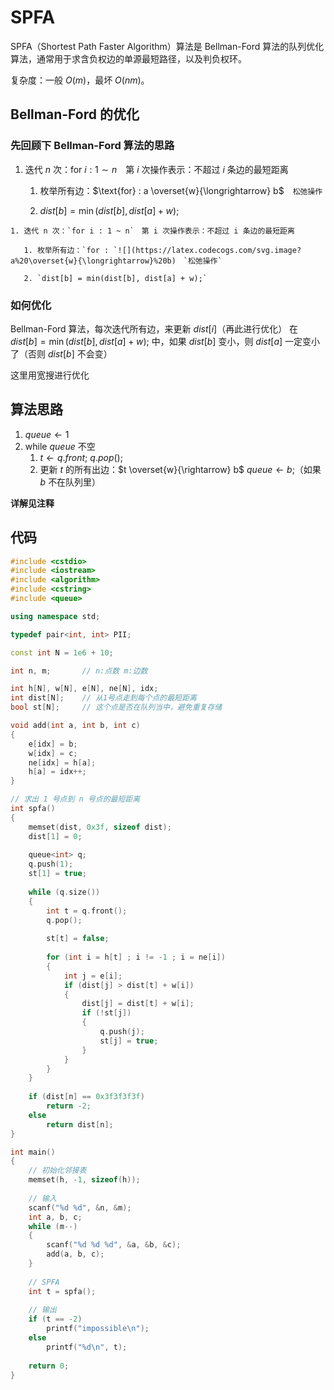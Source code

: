 # SPFA

SPFA（Shortest Path Faster Algorithm）算法是 Bellman-Ford 算法的队列优化算法，通常用于求含负权边的单源最短路径，以及判负权环。

复杂度：一般 $O(m)$，最坏 $O(nm)$。

## Bellman-Ford 的优化

### 先回顾下 Bellman-Ford 算法的思路
1. 迭代 $n$ 次：$\text{for } i : 1 \sim n$　第 $i$ 次操作表示：不超过 $i$ 条边的最短距离

   1. 枚举所有边：$\text{for} : a \overset{w}{\longrightarrow} b$　`松弛操作`

   2. $dist[b] = \min(dist[b], dist[a] + w);$

```
1. 迭代 n 次：`for i : 1 ~ n`　第 i 次操作表示：不超过 i 条边的最短距离

   1. 枚举所有边：`for : `![](https://latex.codecogs.com/svg.image?a%20\overset{w}{\longrightarrow}%20b)　`松弛操作`

   2. `dist[b] = min(dist[b], dist[a] + w);`
```
### 如何优化
Bellman-Ford 算法，每次迭代所有边，来更新 $dist[i]$（再此进行优化）
在 $dist[b] = \min(dist[b], dist[a] + w);$ 中，如果 $dist[b]$ 变小，则 $dist[a]$ 一定变小了（否则 $dist[b]$ 不会变）

这里用宽搜进行优化

## 算法思路

1. $queue \leftarrow 1$
2. while $queue$ 不空
   1. $t \leftarrow q.front;$
   $q.pop();$
   2. 更新 $t$ 的所有出边：$t \overset{w}{\rightarrow} b$
   $queue \leftarrow b;$（如果 $b$ 不在队列里）

**详解见注释**

## 代码
```cpp
#include <cstdio>
#include <iostream>
#include <algorithm>
#include <cstring>
#include <queue>

using namespace std;

typedef pair<int, int> PII;

const int N = 1e6 + 10;

int n, m;		// n:点数 m:边数

int h[N], w[N], e[N], ne[N], idx;
int dist[N];	// 从1号点走到每个点的最短距离
bool st[N];		// 这个点是否在队列当中，避免重复存储

void add(int a, int b, int c)
{
	e[idx] = b;
	w[idx] = c;
	ne[idx] = h[a];
	h[a] = idx++;
}

// 求出 1 号点到 n 号点的最短距离
int spfa()
{
	memset(dist, 0x3f, sizeof dist);
	dist[1] = 0;
	
	queue<int> q;
	q.push(1);
	st[1] = true;
	
	while (q.size())
	{
		int t = q.front();
		q.pop();
		
		st[t] = false;
		
		for (int i = h[t] ; i != -1 ; i = ne[i])
		{
			int j = e[i];
			if (dist[j] > dist[t] + w[i])
			{
				dist[j] = dist[t] + w[i];
				if (!st[j])
				{
					q.push(j);
					st[j] = true;
				}
			}
		}
	}
	
	if (dist[n] == 0x3f3f3f3f)
		return -2;
	else
		return dist[n];
}

int main()
{
	// 初始化邻接表
	memset(h, -1, sizeof(h));
	
	// 输入
	scanf("%d %d", &n, &m);
	int a, b, c;
	while (m--)
	{
		scanf("%d %d %d", &a, &b, &c);
		add(a, b, c);
	}
	
	// SPFA
	int t = spfa();
	
	// 输出
	if (t == -2)
		printf("impossible\n");
	else
		printf("%d\n", t);
	
	return 0;
}
```